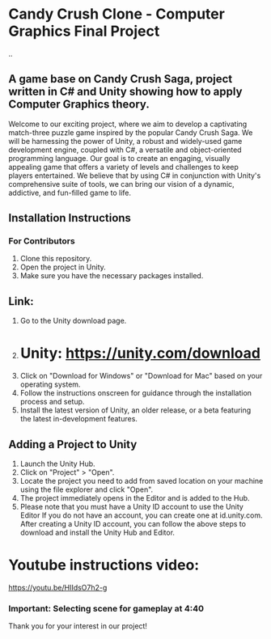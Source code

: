 ﻿# Candy Crush Clone - Computer Graphics Final Project


..
## A game base on Candy Crush Saga, project written in C# and Unity showing how to apply Computer Graphics theory.

Welcome to our exciting project, where we aim to develop a captivating match-three puzzle game inspired by the popular Candy Crush Saga. We will be harnessing the power of Unity, a robust and widely-used game development engine, coupled with C#, a versatile and object-oriented programming language. Our goal is to create an engaging, visually appealing game that offers a variety of levels and challenges to keep players entertained. We believe that by using C# in conjunction with Unity's comprehensive suite of tools, we can bring our vision of a dynamic, addictive, and fun-filled game to life.

## Installation Instructions
### For Contributors
1. Clone this repository.
2. Open the project in Unity.
3. Make sure you have the necessary packages installed.

## Link:
1. Go to the Unity download page.
2. # Unity: https://unity.com/download
3. Click on "Download for Windows" or "Download for Mac" based on your operating system.
4. Follow the instructions onscreen for guidance through the installation process and setup.
5. Install the latest version of Unity, an older release, or a beta featuring the latest in-development features.
## Adding a Project to Unity
1. Launch the Unity Hub.
2. Click on "Project" > "Open".
3. Locate the project you need to add from saved location on your machine using the file explorer and click "Open".
4. The project immediately opens in the Editor and is added to the Hub.
5. Please note that you must have a Unity ID account to use the Unity Editor If you do not have an account, you can create one at id.unity.com. After creating a Unity ID account, you can follow the above steps to download and install the Unity Hub and Editor.

# Youtube instructions video:
https://youtu.be/HIIdsO7h2-g

### Important: Selecting scene for gameplay at 4:40

Thank you for your interest in our project!
